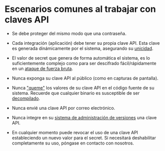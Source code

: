 # Escenarios comunes al trabajar con claves API

- Se debe proteger del mismo modo que una contraseña.

- Cada integración (aplicación) debe tener su propia clave API. Esta clave es generada dinámicamente por el sistema, asegurando su [unicidad](https://es.wikipedia.org/wiki/Unicidad).

- El valor de secret que genera de forma automática el sistema, es lo suficientemente complejo como para ser descifrado fácil/rápidamente en un [ataque de fuerza bruta](https://es.wikipedia.org/wiki/Ataque_de_fuerza_bruta).

- Nunca exponga su clave API al público (como en capturas de pantalla).

- Nunca ["queme"](https://es.wikipedia.org/wiki/Hard_code) los valores de su clave API en el código fuente de su sistema. Recuerde que cualquier binario es susceptible  de ser [decompilado](https://es.wikipedia.org/wiki/Decompilador).

- Nunca envié una clave API por correo electrónico.

- Nunca integre en su [sistema de administración de versiones](https://es.wikipedia.org/wiki/Control_de_versiones) una clave API.

- En cualquier momento puede revocar el uso de una clave API estableciendo un nuevo valor para el secret. Si necesitará deshabilitar completamente su uso, póngase en contacto con nosotros.

